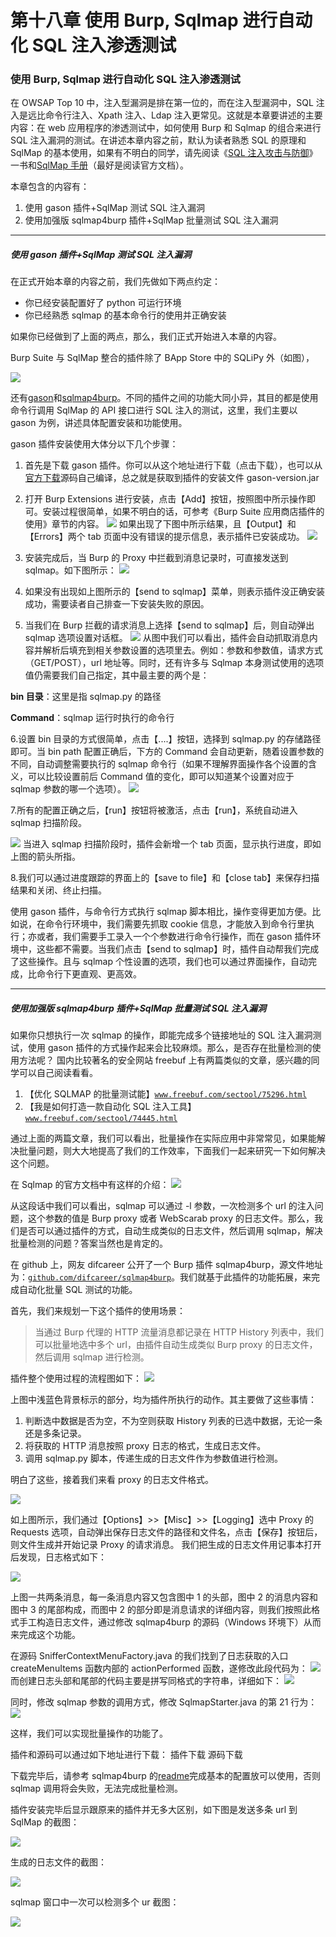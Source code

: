 # 第十八章 使用 Burp, Sqlmap 进行自动化 SQL 注入渗透测试

### 使用 Burp, Sqlmap 进行自动化 SQL 注入渗透测试

在 OWSAP Top 10 中，注入型漏洞是排在第一位的，而在注入型漏洞中，SQL 注入是远比命令行注入、Xpath 注入、Ldap 注入更常见。这就是本章要讲述的主要内容：在 web 应用程序的渗透测试中，如何使用 Burp 和 Sqlmap 的组合来进行 SQL 注入漏洞的测试。在讲述本章内容之前，默认为读者熟悉 SQL 的原理和 SqlMap 的基本使用，如果有不明白的同学，请先阅读《[SQL 注入攻击与防御](https://www.baidu.com/s?wd=SQL%E6%B3%A8%E5%85%A5%E6%94%BB%E5%87%BB%E4%B8%8E%E9%98%B2%E5%BE%A1.pdf)》一书和[SqlMap 手册](https://www.secpulse.com/archives/4213.html)（最好是阅读官方文档）。

本章包含的内容有：

1.  使用 gason 插件+SqlMap 测试 SQL 注入漏洞
2.  使用加强版 sqlmap4burp 插件+SqlMap 批量测试 SQL 注入漏洞

* * *

##### 使用 gason 插件+SqlMap 测试 SQL 注入漏洞

在正式开始本章的内容之前，我们先做如下两点约定：

*   你已经安装配置好了 python 可运行环境
*   你已经熟悉 sqlmap 的基本命令行的使用并正确安装

如果你已经做到了上面的两点，那么，我们正式开始进入本章的内容。

Burp Suite 与 SqlMap 整合的插件除了 BApp Store 中的 SQLiPy 外（如图），

![](img/18_01.png)

还有[gason](https://code.google.com/p/gason/)和[sqlmap4burp](https://github.com/difcareer/sqlmap4burp)。不同的插件之间的功能大同小异，其目的都是使用命令行调用 SqlMap 的 API 接口进行 SQL 注入的测试，这里，我们主要以 gason 为例，讲述具体配置安装和功能使用。

gason 插件安装使用大体分以下几个步骤：

1.  首先是下载 gason 插件。你可以从这个地址进行下载（点击下载），也可以从[官方下载](https://code.google.com/p/gason/)源码自己编译，总之就是获取到插件的安装文件 gason-version.jar

2.  打开 Burp Extensions 进行安装，点击【Add】按钮，按照图中所示操作即可。安装过程很简单，如果不明白的话，可参考《Burp Suite 应用商店插件的使用》章节的内容。 ![](img/18_02.png) 如果出现了下图中所示结果，且【Output】和【Errors】两个 tab 页面中没有错误的提示信息，表示插件已安装成功。 ![](img/18_002.png)

3.  安装完成后，当 Burp 的 Proxy 中拦截到消息记录时，可直接发送到 sqlmap。如下图所示： ![](img/18_03.png)

4.  如果没有出现如上图所示的【send to sqlmap】菜单，则表示插件没正确安装成功，需要读者自己排查一下安装失败的原因。

5.  当我们在 Burp 拦截的请求消息上选择【send to sqlmap】后，则自动弹出 sqlmap 选项设置对话框。 ![](img/18_04.png) 从图中我们可以看出，插件会自动抓取消息内容并解析后填充到相关参数设置的选项里去。例如：参数和参数值，请求方式（GET/POST），url 地址等。同时，还有许多与 Sqlmap 本身测试使用的选项值仍需要我们自己指定，其中最主要的两个是：

**bin 目录**：这里是指 sqlmap.py 的路径

**Command**：sqlmap 运行时执行的命令行

6.设置 bin 目录的方式很简单，点击【....】按钮，选择到 sqlmap.py 的存储路径即可。当 bin path 配置正确后，下方的 Command 会自动更新，随着设置参数的不同，自动调整需要执行的 sqlmap 命令行（如果不理解界面操作各个设置的含义，可以比较设置前后 Command 值的变化，即可以知道某个设置对应于 sqlmap 参数的哪一个选项）。 ![](img/18_05.png)

7.所有的配置正确之后，【run】按钮将被激活，点击【run】，系统自动进入 sqlmap 扫描阶段。

![](img/18_06.png) 当进入 sqlmap 扫描阶段时，插件会新增一个 tab 页面，显示执行进度，即如上图的箭头所指。

8.我们可以通过进度跟踪的界面上的【save to file】和【close tab】来保存扫描结果和关闭、终止扫描。

使用 gason 插件，与命令行方式执行 sqlmap 脚本相比，操作变得更加方便。比如说，在命令行环境中，我们需要先抓取 cookie 信息，才能放入到命令行里执行；亦或者，我们需要手工录入一个个参数进行命令行操作，而在 gason 插件环境中，这些都不需要。当我们点击【send to sqlmap】时，插件自动帮我们完成了这些操作。且与 sqlmap 个性设置的选项，我们也可以通过界面操作，自动完成，比命令行下更直观、更高效。

* * *

##### 使用加强版 sqlmap4burp 插件+SqlMap 批量测试 SQL 注入漏洞

如果你只想执行一次 sqlmap 的操作，即能完成多个链接地址的 SQL 注入漏洞测试，使用 gason 插件的方式操作起来会比较麻烦。那么，是否存在批量检测的使用方法呢？ 国内比较著名的安全网站 freebuf 上有两篇类似的文章，感兴趣的同学可以自己阅读看看。

1.  【优化 SQLMAP 的批量测试能】[`www.freebuf.com/sectool/75296.html`](http://www.freebuf.com/sectool/75296.html)
2.  【我是如何打造一款自动化 SQL 注入工具】[`www.freebuf.com/sectool/74445.html`](http://www.freebuf.com/sectool/74445.html)

通过上面的两篇文章，我们可以看出，批量操作在实际应用中非常常见，如果能解决批量问题，则大大地提高了我们的工作效率，下面我们一起来研究一下如何解决这个问题。

在 Sqlmap 的官方文档中有这样的介绍： ![](img/18_07.png)

从这段话中我们可以看出，sqlmap 可以通过 -l 参数，一次检测多个 url 的注入问题，这个参数的值是 Burp proxy 或者 WebScarab proxy 的日志文件。那么，我们是否可以通过插件的方式，自动生成类似的日志文件，然后调用 sqlmap，解决批量检测的问题？答案当然也是肯定的。

在 github 上，网友 difcareer 公开了一个 Burp 插件 sqlmap4burp，源文件地址为：[`github.com/difcareer/sqlmap4burp`](https://github.com/difcareer/sqlmap4burp)。我们就基于此插件的功能拓展，来完成自动化批量 SQL 测试的功能。

首先，我们来规划一下这个插件的使用场景：

> 当通过 Burp 代理的 HTTP 流量消息都记录在 HTTP History 列表中，我们可以批量地选中多个 url，由插件自动生成类似 Burp proxy 的日志文件，然后调用 sqlmap 进行检测。

插件整个使用过程的流程图如下： ![](img/18_08.png)

上图中浅蓝色背景标示的部分，均为插件所执行的动作。其主要做了这些事情：

1.  判断选中数据是否为空，不为空则获取 History 列表的已选中数据，无论一条还是多条记录。
2.  将获取的 HTTP 消息按照 proxy 日志的格式，生成日志文件。
3.  调用 sqlmap.py 脚本，传递生成的日志文件作为参数值进行检测。

明白了这些，接着我们来看 proxy 的日志文件格式。

![](img/18_09.png)

如上图所示，我们通过【Options】>>【Misc】>>【Logging】选中 Proxy 的 Requests 选项，自动弹出保存日志文件的路径和文件名，点击【保存】按钮后，则文件生成并开始记录 Proxy 的请求消息。 我们把生成的日志文件用记事本打开后发现，日志格式如下：

![](img/18_10.png)

上图一共两条消息，每一条消息内容又包含图中 1 的头部，图中 2 的消息内容和图中 3 的尾部构成，而图中 2 的部分即是消息请求的详细内容，则我们按照此格式手工构造日志文件，通过修改 sqlmap4burp 的源码（Windows 环境下）从而来完成这个功能。

在源码 SnifferContextMenuFactory.java 的我们找到了日志获取的入口 createMenuItems 函数内部的 actionPerformed 函数，遂修改此段代码为： ![](img/18_12.png) 而创建日志头部和尾部的代码主要是拼写同格式的字符串，详细如下： ![](img/18_11.png)

同时，修改 sqlmap 参数的调用方式，修改 SqlmapStarter.java 的第 21 行为： ![](img/18_13.png)

这样，我们可以实现批量操作的功能了。

插件和源码可以通过如下地址进行下载： 插件下载 源码下载

下载完毕后，请参考 sqlmap4burp 的[readme](https://github.com/difcareer/sqlmap4burp/blob/master/README.md)完成基本的配置放可以使用，否则 sqlmap 调用将会失败，无法完成批量检测。

插件安装完毕后显示跟原来的插件并无多大区别，如下图是发送多条 url 到 SqlMap 的截图：

![](img/18_15.png)

生成的日志文件的截图：

![](img/18_16.png)

sqlmap 窗口中一次可以检测多个 ur 截图：

![](img/18_14.png)
